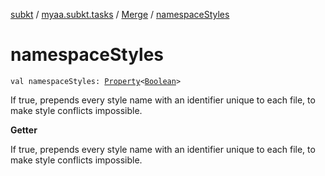[subkt](../../index.md) / [myaa.subkt.tasks](../index.md) / [Merge](index.md) / [namespaceStyles](./namespace-styles.md)

# namespaceStyles

`val namespaceStyles: `[`Property`](https://docs.gradle.org/current/javadoc/org/gradle/api/provider/Property.html)`<`[`Boolean`](https://kotlinlang.org/api/latest/jvm/stdlib/kotlin/-boolean/index.html)`>`

If true, prepends every style name with an identifier unique to each file,
to make style conflicts impossible.

**Getter**

If true, prepends every style name with an identifier unique to each file,
to make style conflicts impossible.

